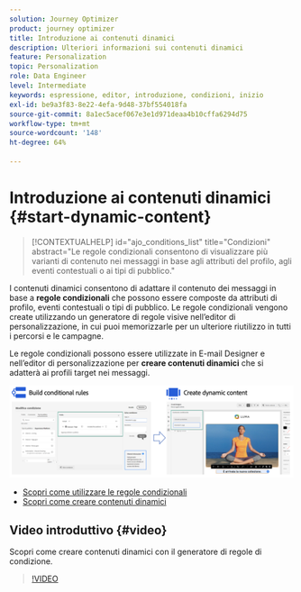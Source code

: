 ```yaml
---
solution: Journey Optimizer
product: journey optimizer
title: Introduzione ai contenuti dinamici
description: Ulteriori informazioni sui contenuti dinamici
feature: Personalization
topic: Personalization
role: Data Engineer
level: Intermediate
keywords: espressione, editor, introduzione, condizioni, inizio
exl-id: be9a3f83-8e22-4efa-9d48-37bf554018fa
source-git-commit: 8a1ec5acef067e3e1d971deaa4b10cffa6294d75
workflow-type: tm+mt
source-wordcount: '148'
ht-degree: 64%

---
```


# Introduzione ai contenuti dinamici {#start-dynamic-content}

>[!CONTEXTUALHELP]
>id="ajo_conditions_list"
>title="Condizioni"
>abstract="Le regole condizionali consentono di visualizzare più varianti di contenuto nei messaggi in base agli attributi del profilo, agli eventi contestuali o ai tipi di pubblico."

I contenuti dinamici consentono di adattare il contenuto dei messaggi in base a **regole condizionali** che possono essere composte da attributi di profilo, eventi contestuali o tipi di pubblico. Le regole condizionali vengono create utilizzando un generatore di regole visive nell’editor di personalizzazione, in cui puoi memorizzarle per un ulteriore riutilizzo in tutti i percorsi e le campagne.

Le regole condizionali possono essere utilizzate in E-mail Designer e nell’editor di personalizzazione per **creare contenuti dinamici** che si adatterà ai profili target nei messaggi.

![](assets/conditions-overview.png)

* [Scopri come utilizzare le regole condizionali](create-conditions.md)
* [Scopri come creare contenuti dinamici](dynamic-content.md)

## Video introduttivo {#video}

Scopri come creare contenuti dinamici con il generatore di regole di condizione.

>[!VIDEO](https://video.tv.adobe.com/v/3409815?quality=12)
